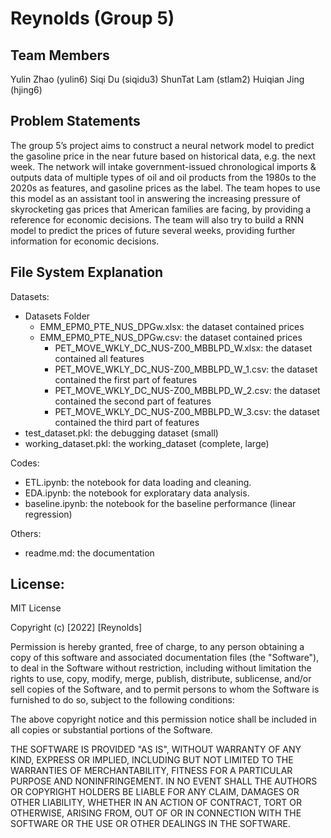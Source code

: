 # Reynolds (Group 5)

## Team Members

Yulin Zhao (yulin6)
Siqi Du (siqidu3)
ShunTat Lam (stlam2)
Huiqian Jing (hjing6)

## Problem Statements

The group 5’s project aims to construct a neural network model to predict the gasoline price in the near future based on historical data, e.g. the next week. The network will intake government-issued chronological imports & outputs data of multiple types of oil and oil products from the 1980s to the 2020s as features, and gasoline prices as the label. The team hopes to use this model as an assistant tool in answering the increasing pressure of skyrocketing gas prices that American families are facing, by providing a reference for economic decisions. The team will also try to build a RNN model to predict the prices of future several weeks, providing further information for economic decisions.

## File System Explanation

Datasets:

- Datasets Folder
  - EMM_EPM0_PTE_NUS_DPGw.xlsx: the dataset contained prices
  - EMM_EPM0_PTE_NUS_DPGw.csv: the dataset contained prices
    - PET_MOVE_WKLY_DC_NUS-Z00_MBBLPD_W.xlsx: the dataset contained all features
    - PET_MOVE_WKLY_DC_NUS-Z00_MBBLPD_W_1.csv: the dataset contained the first part of features
    - PET_MOVE_WKLY_DC_NUS-Z00_MBBLPD_W_2.csv: the dataset contained the second part of features
    - PET_MOVE_WKLY_DC_NUS-Z00_MBBLPD_W_3.csv: the dataset contained the third part of features
- test_dataset.pkl: the debugging dataset (small)
- working_dataset.pkl: the working_dataset (complete, large)

Codes:

- ETL.ipynb: the notebook for data loading and cleaning.
- EDA.ipynb: the notebook for exploratary data analysis.
- baseline.ipynb: the notebook for the baseline performance (linear regression)

Others:

- readme.md: the documentation

## License:

MIT License

Copyright (c) [2022] [Reynolds]

Permission is hereby granted, free of charge, to any person obtaining a copy of this software and associated documentation files (the "Software"), to deal in the Software without restriction, including without limitation the rights to use, copy, modify, merge, publish, distribute, sublicense, and/or sell copies of the Software, and to permit persons to whom the Software is furnished to do so, subject to the following conditions:

The above copyright notice and this permission notice shall be included in all copies or substantial portions of the Software.

THE SOFTWARE IS PROVIDED "AS IS", WITHOUT WARRANTY OF ANY KIND, EXPRESS OR IMPLIED, INCLUDING BUT NOT LIMITED TO THE WARRANTIES OF MERCHANTABILITY, FITNESS FOR A PARTICULAR PURPOSE AND NONINFRINGEMENT. IN NO EVENT SHALL THE AUTHORS OR COPYRIGHT HOLDERS BE LIABLE FOR ANY CLAIM, DAMAGES OR OTHER LIABILITY, WHETHER IN AN ACTION OF CONTRACT, TORT OR OTHERWISE, ARISING FROM, OUT OF OR IN CONNECTION WITH THE SOFTWARE OR THE USE OR OTHER DEALINGS IN THE SOFTWARE.
